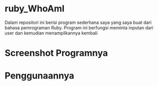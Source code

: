 # ruby_WhoAmI
  Dalam repositori ini berisi program sederhana saya yang saya buat dari bahasa pemrograman Ruby.
Program ini berfungsi meminta inputan dari user dan kemudian menampilkannya kembali

# Screenshot Programnya

# Penggunaannya
